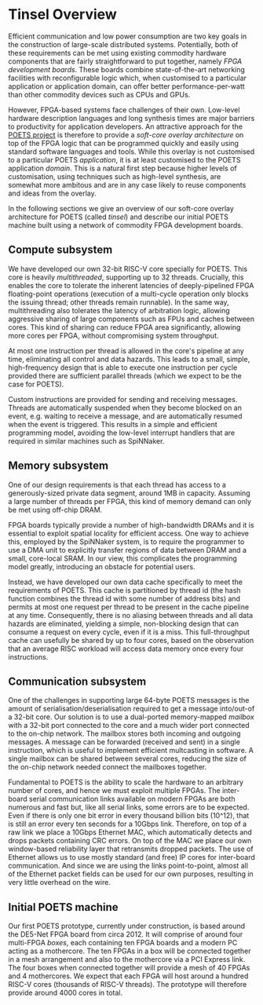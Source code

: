 # Tinsel Overview

Efficient communication and low power consumption are two key goals in
the construction of large-scale distributed systems.  Potentially,
both of these requirements can be met using existing commodity
hardware components that are fairly straightforward to put together,
namely *FPGA development boards*.  These boards combine
state-of-the-art networking facilities with reconfigurable logic
which, when customised to a particular application or application
domain, can offer better performance-per-watt than other commodity
devices such as CPUs and GPUs.

However, FPGA-based systems face challenges of their own. Low-level
hardware description languages and long synthesis times are major
barriers to productivity for application developers.  An attractive
approach for the [POETS project](https://poets-project.org) is
therefore to provide a *soft-core overlay architecture* on top of the
FPGA logic that can be programmed quickly and easily using standard
software languages and tools.  While this overlay is not customised to
a particular POETS *application*, it is at least customised to the
POETS application *domain*.  This is a natural first step because
higher levels of customisation, using techniques such as high-level
synthesis, are somewhat more ambitous and are in any case likely to
reuse components and ideas from the overlay.

In the following sections we give an overview of our soft-core overlay
architecture for POETS (called *tinsel*) and describe our initial
POETS machine built using a network of commodity FPGA development
boards.

## Compute subsystem

We have developed our own 32-bit RISC-V core specially for POETS.
This core is heavily *multithreaded*, supporting up to 32 threads.
Crucially, this enables the core to tolerate the inherent latencies of
deeply-pipelined FPGA floating-point operations (execution of a
multi-cycle operation only blocks the issuing thread; other threads
remain runnable).  In the same way, multithreading also tolerates the
latency of arbitration logic, allowing aggressive sharing of large
components such as FPUs and caches between cores.  This kind of
sharing can reduce FPGA area significantly, allowing more cores per
FPGA, without compromising system throughput.

At most one instruction per thread is allowed in the core's pipeline
at any time, eliminating all control and data hazards.  This leads to
a small, simple, high-frequency design that is able to execute one
instruction per cycle provided there are sufficient parallel threads
(which we expect to be the case for POETS).

Custom instructions are provided for sending and receiving messages.
Threads are automatically suspended when they become blocked on an
event, e.g. waiting to receive a message, and are automatically
resumed when the event is triggered.  This results in a simple and
efficient programming model, avoiding the low-level interrupt handlers
that are required in similar machines such as SpiNNaker.

## Memory subsystem

One of our design requirements is that each thread has access to a
generously-sized private data segment, around 1MB in capacity.
Assuming a large number of threads per FPGA, this kind of memory
demand can only be met using off-chip DRAM.

FPGA boards typically provide a number of high-bandwidth DRAMs and it
is essential to exploit spatial locality for efficient access.  One
way to achieve this, employed by the SpiNNaker system, is to require
the programmer to use a DMA unit to explicitly transfer regions of
data between DRAM and a small, core-local SRAM.  In our view, this
complicates the programming model greatly, introducing an obstacle for
potential users.

Instead, we have developed our own data cache specifically to meet the
requirements of POETS.  This cache is partitioned by thread id (the
hash function combines the thread id with some number of address bits)
and permits at most one request per thread to be present in the cache
pipeline at any time.  Consequently, there is no aliasing between
threads and all data hazards are eliminated, yielding a simple,
non-blocking design that can consume a request on every cycle, even if
it is a miss.  This full-throughput cache can usefully be shared by up
to four cores, based on the observation that an average RISC workload
will access data memory once every four instructions.

## Communication subsystem

One of the challenges in supporting large 64-byte POETS messages is
the amount of serialisation/deserialisation required to get a message
into/out-of a 32-bit core.  Our solution is to use a dual-ported
memory-mapped *mailbox* with a 32-bit port connected to the core and a
much wider port connected to the on-chip network.  The mailbox stores
both incoming and outgoing messages.  A message can be forwarded
(received and sent) in a single instruction, which is useful to
implement efficient multcasting in software.  A single mailbox can be
shared between several cores, reducing the size of the on-chip network
needed connect the mailboxes together.

Fundamental to POETS is the ability to scale the hardware to an
arbitrary number of cores, and hence we must exploit multiple FPGAs.
The inter-board serial communication links available on modern FPGAs
are both numerous and fast but, like all serial links, some errors are
to be expected.  Even if there is only one bit error in every thousand
billion bits (10^12), that is still an error every ten seconds for a
10Gbps link.  Therefore, on top of a raw link we place a 10Gbps
Ethernet MAC, which automatically detects and drops packets containing
CRC errors.  On top of the MAC we place our own window-based
reliability layer that retransmits dropped packets.  The use of
Ethernet allows us to use mostly standard (and free) IP cores for
inter-board communication.  And since we are using the links
point-to-point, almost all of the Ethernet packet fields can be used
for our own purposes, resulting in very little overhead on the wire.

## Initial POETS machine

Our first POETS prototype, currently under construction, is based
around the DE5-Net FPGA board from circa 2012.  It will comprise of
around four multi-FPGA *boxes*, each containing ten FPGA boards and a
modern PC acting as a mothercore. The ten FPGAs in a box will be
connected together in a mesh arrangement and also to the mothercore
via a PCI Express link.  The four boxes when connected together will
provide a mesh of 40 FPGAs and 4 mothercores.  We expect that each
FPGA will host around a hundred RISC-V cores (thousands of RISC-V
threads). The prototype will therefore provide around 4000 cores in
total.
